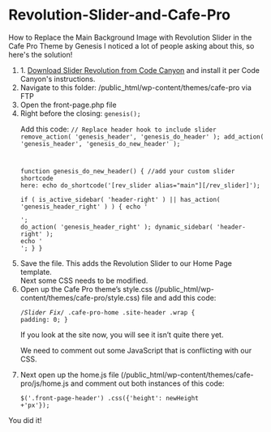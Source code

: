# Revolution-Slider-and-Cafe-Pro
How to Replace the Main Background Image with Revolution Slider in the Cafe Pro Theme by Genesis
I noticed a lot of people asking about this, so here's the solution!

<ol>
<li>1. <a href="http://codecanyon.net/item/slider-revolution-responsive-wordpress-plugin/2751380?s_phrase=slider+Revolution&s_rank=2&ref=cameck" target="_blank">Download Slider Revolution from Code Canyon</a> and install it per Code Canyon's instructions.</li>

<li>Navigate to this folder: /public_html/wp-content/themes/cafe-pro via FTP</li>
<li>Open the front-page.php file</li>

<li>Right before the closing:
<code>genesis();</code>

Add this code:
<code>// Replace header hook to include slider
remove_action( 'genesis_header', 'genesis_do_header' ); 
add_action( 'genesis_header', 'genesis_do_new_header' ); 

function genesis_do_new_header() { 
//add your custom slider shortcode here:
echo  do_shortcode('[rev_slider alias="main"][/rev_slider]');  
    if ( is_active_sidebar( 'header-right' ) || has_action( 'genesis_header_right' ) ) { 
        echo '<div class="widget-area">'; 
        do_action( 'genesis_header_right' ); 
        dynamic_sidebar( 'header-right' ); 
        echo '</div><!-- end .widget-area -->'; 
    } 
}</code></li>

<li>Save the file. This adds the Revolution Slider to our Home Page template.</li>

<aside>Next some CSS needs to be modified.</aside>

<li>Open up the Cafe Pro theme’s style.css (/public_html/wp-content/themes/cafe-pro/style.css) file and add this code:

<code>/*Slider Fix*/
.cafe-pro-home .site-header .wrap {
	padding: 0;
}</code> </li>

<aside>If you look at the site now, you will see it isn’t quite there yet.

We need to comment out some JavaScript that is conflicting with our CSS.</aside>

<li>Next open up the home.js file (/public_html/wp-content/themes/cafe-pro/js/home.js and comment out both instances of this code:

<code>$('.front-page-header') .css({'height': newHeight +'px'});</li></code>

</ol>
You did it! 
